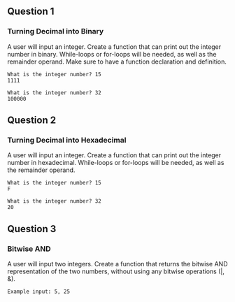 ## Question 1

### Turning Decimal into Binary

A user will input an integer. Create a function that can print out the integer number in binary. While-loops or for-loops will be needed, as well as the remainder operand.
Make sure to have a function declaration and definition.

```
What is the integer number? 15
1111

What is the integer number? 32
100000
```

## Question 2

### Turning Decimal into Hexadecimal

A user will input an integer. Create a function that can print out the integer number in hexadecimal. While-loops or for-loops will be needed, as well as the remainder operand.

```
What is the integer number? 15
F

What is the integer number? 32
20
```

## Question 3

### Bitwise AND

A user will input two integers. Create a function that returns the bitwise AND representation of the two numbers, without using any bitwise operations (|, &).

```
Example input: 5, 25
```
